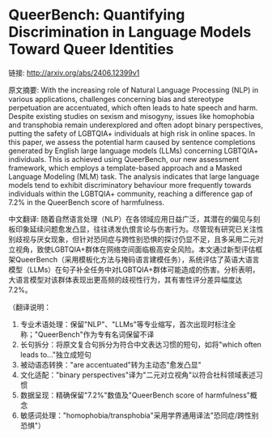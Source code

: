 # QueerBench: Quantifying Discrimination in Language Models Toward Queer Identities

链接: http://arxiv.org/abs/2406.12399v1

原文摘要:
With the increasing role of Natural Language Processing (NLP) in various
applications, challenges concerning bias and stereotype perpetuation are
accentuated, which often leads to hate speech and harm. Despite existing
studies on sexism and misogyny, issues like homophobia and transphobia remain
underexplored and often adopt binary perspectives, putting the safety of
LGBTQIA+ individuals at high risk in online spaces. In this paper, we assess
the potential harm caused by sentence completions generated by English large
language models (LLMs) concerning LGBTQIA+ individuals. This is achieved using
QueerBench, our new assessment framework, which employs a template-based
approach and a Masked Language Modeling (MLM) task. The analysis indicates that
large language models tend to exhibit discriminatory behaviour more frequently
towards individuals within the LGBTQIA+ community, reaching a difference gap of
7.2% in the QueerBench score of harmfulness.

中文翻译:
随着自然语言处理（NLP）在各领域应用日益广泛，其潜在的偏见与刻板印象延续问题愈发凸显，往往诱发仇恨言论与伤害行为。尽管现有研究已关注性别歧视与厌女现象，但针对恐同症与跨性别恐惧的探讨仍显不足，且多采用二元对立视角，致使LGBTQIA+群体在网络空间面临极高安全风险。本文通过新型评估框架QueerBench（采用模板化方法与掩码语言建模任务），系统评估了英语大语言模型（LLMs）在句子补全任务中对LGBTQIA+群体可能造成的伤害。分析表明，大语言模型对该群体表现出更高频的歧视性行为，其有害性评分差异幅度达7.2%。  

（翻译说明：  
1. 专业术语处理：保留"NLP"、"LLMs"等专业缩写，首次出现时标注全称；"QueerBench"作为专有名词保留不译  
2. 长句拆分：将原文复合句拆分为符合中文表达习惯的短句，如将"which often leads to..."独立成短句  
3. 被动语态转换："are accentuated"转为主动态"愈发凸显"  
4. 文化适配："binary perspectives"译为"二元对立视角"以符合社科领域表述习惯  
5. 数据呈现：精确保留"7.2%"数值及"QueerBench score of harmfulness"概念  
6. 敏感词处理："homophobia/transphobia"采用学界通用译法"恐同症/跨性别恐惧"）
